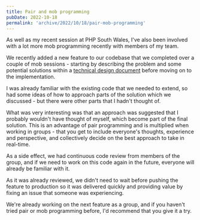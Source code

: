 ```yaml
---
title: Pair and mob programming
pubDate: 2022-10-18
permalink: 'archive/2022/10/18/pair-mob-programming'
---
```


As well as my recent session at PHP South Wales, I've also been involved with a lot more mob programming recently with members of my team.

We recently added a new feature to our codebase that we completed over a couple of mob sessions - starting by describing the problem and some potential solutions within a [technical design document](https://www.oliverdavies.uk/archive/2022/09/23/adrs-technical-design-documents) before moving on to the implementation.

I was already familiar with the existing code that we needed to extend, so had some ideas of how to approach parts of the solution which we discussed - but there were other parts that I hadn't thought of.

What was very interesting was that an approach was suggested that I probably wouldn't have thought of myself, which become part of the final solution. This is an advantage of pair programming and is multiplied when working in groups - that you get to include everyone's thoughts, experience and perspective, and collectively decide on the best approach to take in real-time.

As a side effect, we had continuous code review from members of the group, and if we need to work on this code again in the future, everyone will already be familiar with it.

As it was already reviewed, we didn't need to wait before pushing the feature to production so it was delivered quickly and providing value by fixing an issue that someone was experiencing.

We're already working on the next feature as a group, and if you haven't tried pair or mob programming before, I'd recommend that you give it a try.

